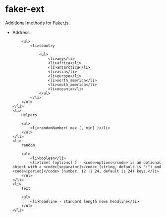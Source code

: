 faker-ext
=========
Additional methods for [Faker.js](https://github.com/marak/Faker.js/).

<ul>
    <li>
        Address

        <ul>
            <li>country

                <ul>
                    <li>any</li>
                    <li>africa</li>
                    <li>antarctica</li>
                    <li>asia</li>
                    <li>europe</li>
                    <li>north_america</li>
                    <li>south_america</li>
                    <li>oceania</li>
                </ul>
            </li>
        </ul>
    </li>
    <li>
        Helpers

        <ul>
            <li>randomNumber( max [, min] )</li>
        </ul>
    </li>
    <li>
        random

        <ul>
            <li>boolean</li>
            <li>time( [options] ) - <code>options</code> is an optional object with a <code>[separator]</code> (string, default is ":") and <code>[period]</code> (number, 12 || 24, default is 24) keys.</li>
        </ul>
    </li>
    <li>
        Text

        <ul>
            <li>headline - standard length news headline</li>
        </ul>
    </li>
</ul>